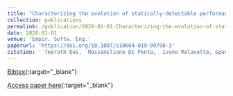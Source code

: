 ```yaml
---
title: "Characterizing the evolution of statically-detectable performance issues of Android apps"
collection: publications
permalink: /publication/2020-01-01-Characterizing-the-evolution-of-statically-detectable-performance-issues-of-Android-apps
date: 2020-01-01
venue: 'Empir. Softw. Eng.'
paperurl: 'https://doi.org/10.1007/s10664-019-09798-3'
citation: ' Teerath Das,  Massimiliano Di Penta,  Ivano Malavolta, &quot;Characterizing the evolution of statically-detectable performance issues of Android apps.&quot; Empir. Softw. Eng., 2020.'
---
```

[Bibtex](https://dblp.org/rec/journals/ese/DasPM20.bib){:target="_blank"}

[Access paper here](https://doi.org/10.1007/s10664-019-09798-3){:target="_blank"}
